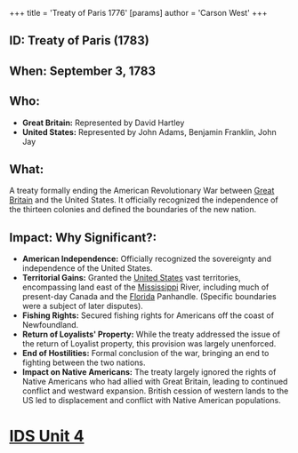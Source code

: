 +++
 title = 'Treaty of Paris 1776'
[params]
	author = 'Carson West'
+++
## ID: Treaty of Paris (1783)

## When: September 3, 1783

## Who:
* **Great Britain:** Represented by David Hartley
* **United States:** Represented by John Adams, Benjamin Franklin, John Jay

## What: 
A treaty formally ending the American Revolutionary War between [Great Britain](./../great-britain/) and the United States.  It officially recognized the independence of the thirteen colonies and defined the boundaries of the new nation.

## Impact: Why Significant?:
* **American Independence:**  Officially recognized the sovereignty and independence of the United States.
* **Territorial Gains:** Granted the [United States](./../united-states/) vast territories, encompassing land east of the [Mississippi](./../mississippi/) River,  including much of present-day Canada and the [Florida](./../florida/) Panhandle.  (Specific boundaries were a subject of later disputes).
* **Fishing Rights:** Secured fishing rights for Americans off the coast of Newfoundland.
* **Return of Loyalists' Property:**  While the treaty addressed the issue of the return of Loyalist property, this provision was largely unenforced.
* **End of Hostilities:** Formal conclusion of the war, bringing an end to fighting between the two nations.
* **Impact on Native Americans:** The treaty largely ignored the rights of Native Americans who had allied with Great Britain, leading to continued conflict and westward expansion.  British cession of western lands to the US led to displacement and conflict with Native American populations.


# [IDS Unit 4](./../ids-unit-4/)
